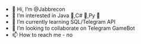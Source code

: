 - 👋 Hi, I’m @Jabbrecon
- 👀 I’m interested in Java 👾,C# 🤖,Py 🐍
- 🌱 I’m currently learning SQL/Telegram API
- 💞️ I’m looking to collaborate on Telegram GameBot
- 📫 How to reach me - no

<!---
Jabbrecon/Jabbrecon is a ✨ special ✨ repository because its `README.md` (this file) appears on your GitHub profile.
You can click the Preview link to take a look at your changes.
--->
